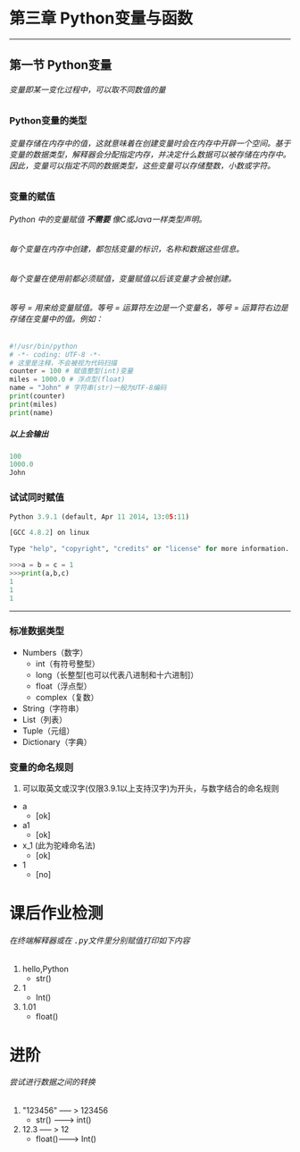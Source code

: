 # 第三章 Python变量与函数  
***
## 第一节 Python变量  
###### 变量即某一变化过程中，可以取不同数值的量

### Python变量的类型
###### 变量存储在内存中的值，这就意味着在创建变量时会在内存中开辟一个空间。基于变量的数据类型，解释器会分配指定内存，并决定什么数据可以被存储在内存中。因此，变量可以指定不同的数据类型，这些变量可以存储整数，小数或字符。  
### 变量的赋值
###### Python 中的变量赋值 __不需要__ 像C或Java一样类型声明。  
###### 每个变量在内存中创建，都包括变量的标识，名称和数据这些信息。  
###### 每个变量在使用前都必须赋值，变量赋值以后该变量才会被创建。  
###### 等号 = 用来给变量赋值。等号 = 运算符左边是一个变量名，等号 = 运算符右边是存储在变量中的值。例如：
```python
#!/usr/bin/python
# -*- coding: UTF-8 -*-
# 这里是注释，不会被视为代码扫描
counter = 100 # 赋值整型(int)变量
miles = 1000.0 # 浮点型(float)
name = "John" # 字符串(str)一般为UTF-8编码
print(counter)
print(miles)
print(name)
```
##### 以上会输出
```python
100
1000.0
John
```
### 试试同时赋值
```python
Python 3.9.1 (default, Apr 11 2014, 13:05:11) 

[GCC 4.8.2] on linux

Type "help", "copyright", "credits" or "license" for more information.

>>>a = b = c = 1
>>>print(a,b,c)
1
1
1
```

***

### 标准数据类型
- Numbers（数字）
    - int（有符号整型）
    - long（长整型[也可以代表八进制和十六进制]）
    - float（浮点型）
    - complex（复数）
- String（字符串）
- List（列表）
- Tuple（元组）
- Dictionary（字典）

### 变量的命名规则
1. 可以取英文或汉字(仅限3.9.1以上支持汉字)为开头，与数字结合的命名规则
- a
    - [ok]
- a1
    - [ok]
- x_1 (此为驼峰命名法)
    - [ok]
- 1
    - [no]
# 课后作业检测
###### 在终端解释器或在 <kbd>.py</kbd>文件里分别赋值打印如下内容
1. hello,Python
    - str()
2. 1
    - Int()
3. 1.01
    - float()

# 进阶
###### 尝试进行数据之间的转换
1. "123456" ––– > 123456
    - str() –––> int()
2.  12.3 ––– > 12
    - float()–––> Int()
